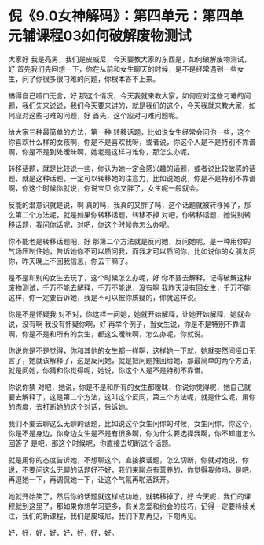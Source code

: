 # 倪《9.0女神解码》：第四单元：第四单元辅课程03如何破解废物测试

大家好 我是亮男，我们是皮威尼，今天要教大家的东西是，如何破解废物测试，好 首先我们先回想一下，你在从前和女生聊天的时候，是不是经常遇到一些女生，问了你很多很刁难的问题，你根本答不上来。

搞得自己哑口无言，好 那这个情况，今天我就来教大家，如何应对这些刁难的问题，我们先来说说，我们今天要来讲的，就是我们的这个，今天我就来教大家，如何应对这些刁难的问题，好 首先，这个应对刁难问题呢。

给大家三种最简单的方法，第一种 转移话题，比如说女生经常会问你一些，这个你喜欢什么样的女孩啊，你是不是喜欢我呀，或者说，你这个人是不是特别不靠谱啊，你是不是到处暧昧啊，她老是这样刁难你，那怎么办呢。

转移话题，就是比较说一些，你认为她一定会感兴趣的话题，或者说比较敏感的话题，就是这种话题，一定可以转移她的注意力，比如说她说，你是不是特别不靠谱啊，你这个时候你就说，你说宝贝 你又胖了，女生呢一般就会。

反能的潜意识就是说，啊 真的吗，我真的又胖了吗，这个话题就被转移掉了，那么第二个方法呢，就是如果你转移话题，转移不掉 对吧，你转移话题，她说别转移话题，我问你话呢，对吧，你这个时候你怎么办呢。

你不能老是转移话题吧，好 那第二个方法就是反问她，反问她呢，是一种用你的气场压制住她，告诉她你不可以质问我，而我才可以质问你，比如说你的女朋友问你，昨天晚上不回我信息，你去干嘛了。

是不是和别的女生去玩了，这个时候怎么办呢，好 你不要去解释，记得破解这种废物测试，千万不能去解释，千万不能说，没有啊 我昨天没有回女生，千万不能这样，你一定要告诉她，我是不可以被你质疑的，你就这样说。

你是不是怀疑我 对不对，你这样一问她，她就开始解释，让她开始解释，她就会说，没有啊 我没有怀疑你啊，好 再举个例子，当女生说，你是不是特别不靠谱啊，你是不是和所有的女生，都这么暧昧啊，怎么办呢，你就说。

你说你是不是觉得，你和其他的女生都一样啊，这样她一下就，她就突然间哑口无言了，她就该解释了，这是反问她，就是把问题推回给她，那最简单的两个方法，就是问她，你猜和你觉得呢，她说，你这个人是不是特别不靠谱。

你说你猜 对吧，她说，你是不是和所有的女生都暧昧，你说你觉得呢，她自己就要去解释了，这是第二个方法，这叫这个反问，第三个方法呢，就是什么呢，用你的态度，去打断她的这个对话，告诉她。

我们不要去聊这么无聊的话题，比如说这个女生问你的时候，女生问你，你这个，你是不是身边，你身边女生是不是有很多啊，你为什么要选择我啊，你不知道怎么回答了 是吧，那这个时候呢，你直接去切断这个话题。

就是用你的态度告诉她，不想聊这个，直接换话题，怎么切断，你就对她说，你说，不要问这么无聊的话题好不好，我们来聊点有营养的，你觉得我帅吗，是吧，再逗她一下，再调侃她一下，让这个气氛再啪活跃开。

她就开始笑了，然后你的话题就这样成功地，就转移掉了，好 今天呢，我们的课程就到这里了，那如果你想学习更多，有关恋爱和约会的技巧，记得一定要持续关注，我们的新课程，我们是皮域尼，我们下期再见，下期再见。

好，好，好，好，好，好，好，好。